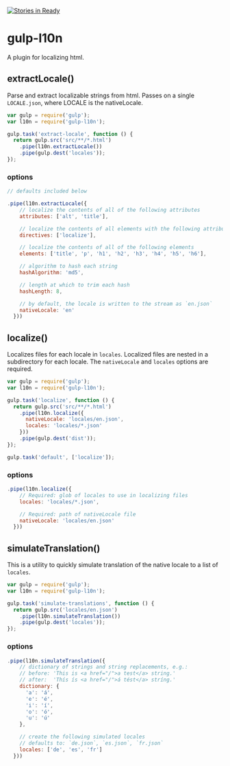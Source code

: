 [![Stories in Ready](https://badge.waffle.io/bitjson/gulp-l10n.png?label=ready&title=Ready)](https://waffle.io/bitjson/gulp-l10n)
# gulp-l10n

A plugin for localizing html.

## extractLocale()

Parse and extract localizable strings from html. Passes on a single `LOCALE.json`, where LOCALE is the nativeLocale.

```js
var gulp = require('gulp');
var l10n = require('gulp-l10n');

gulp.task('extract-locale', function () {
  return gulp.src('src/**/*.html')
    .pipe(l10n.extractLocale())
    .pipe(gulp.dest('locales'));
});
```

### options

```js
// defaults included below

.pipe(l10n.extractLocale({
    // localize the contents of all of the following attributes
    attributes: ['alt', 'title'],

    // localize the contents of all elements with the following attributes
    directives: ['localize'],

    // localize the contents of all of the following elements
    elements: ['title', 'p', 'h1', 'h2', 'h3', 'h4', 'h5', 'h6'],

    // algorithm to hash each string
    hashAlgorithm: 'md5',

    // length at which to trim each hash
    hashLength: 8,

    // by default, the locale is written to the stream as `en.json`
    nativeLocale: 'en'
  }))
```

## localize()

Localizes files for each locale in `locales`. Localized files are nested in a subdirectory for each locale. The `nativeLocale` and `locales` options are required.

```js
var gulp = require('gulp');
var l10n = require('gulp-l10n');

gulp.task('localize', function () {
  return gulp.src('src/**/*.html')
    .pipe(l10n.localize({
      nativeLocale: 'locales/en.json',
      locales: 'locales/*.json'
    }))
    .pipe(gulp.dest('dist'));
});

gulp.task('default', ['localize']);

```
### options

```js
.pipe(l10n.localize({
    // Required: glob of locales to use in localizing files
    locales: 'locales/*.json',

    // Required: path of nativeLocale file
    nativeLocale: 'locales/en.json'
  }))
```



## simulateTranslation()

This is a utility to quickly simulate translation of the native locale to a list of `locales`.

```js
var gulp = require('gulp');
var l10n = require('gulp-l10n');

gulp.task('simulate-translations', function () {
  return gulp.src('locales/en.json')
    .pipe(l10n.simulateTranslation())
    .pipe(gulp.dest('locales'));
});
```

### options

```js
.pipe(l10n.simulateTranslation({
    // dictionary of strings and string replacements, e.g.:
    // before: 'This is <a href="/">a test</a> string.'
    // after:  'Thís ís <a href="/">á tést</a> stríng.'
    dictionary: {
      'a': 'á',
      'e': 'é',
      'i': 'í',
      'o': 'ó',
      'u': 'ú'
    },

    // create the following simulated locales
    // defaults to: `de.json`, `es.json`, `fr.json`
    locales: ['de', 'es', 'fr']
  }))
```
